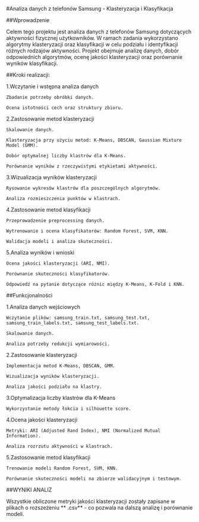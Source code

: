 #Analiza danych z telefonów Samsung - Klasteryzacja i Klasyfikacja

##Wprowadzenie

Celem tego projektu jest analiza danych z telefonów Samsung dotyczących aktywności fizycznej użytkowników. W ramach zadania wykorzystano algorytmy klasteryzacji oraz klasyfikacji w celu podziału i identyfikacji różnych rodzajów aktywności. Projekt obejmuje analizę danych, dobór odpowiednich algorytmów,
ocenę jakości klasteryzacji oraz porównanie wyników klasyfikacji.

##Kroki realizacji:

1.Wczytanie i wstępna analiza danych

    Zbadanie potrzeby obróbki danych.

    Ocena istotności cech oraz struktury zbioru.

2.Zastosowanie metod klasteryzacji

    Skalowanie danych.

    Klasteryzacja przy użyciu metod: K-Means, DBSCAN, Gaussian Mixture Model (GMM).

    Dobór optymalnej liczby klastrów dla K-Means.

    Porównanie wyników z rzeczywistymi etykietami aktywności.

3.Wizualizacja wyników klasteryzacji

    Rysowanie wykresów klastrów dla poszczególnych algorytmów.

    Analiza rozmieszczenia punktów w klastrach.

4.Zastosowanie metod klasyfikacji

    Przeprowadzenie preprocessing danych.

    Wytrenowanie i ocena klasyfikatorów: Random Forest, SVM, KNN.

    Walidacja modeli i analiza skuteczności.

5.Analiza wyników i wnioski

    Ocena jakości klasteryzacji (ARI, NMI).

    Porównanie skuteczności klasyfikatorów.

    Odpowiedź na pytanie dotyczące różnic między K-Means, K-Fold i KNN.

##Funkcjonalności

1.Analiza danych wejściowych

    Wczytanie plików: samsung_train.txt, samsung_test.txt, samsung_train_labels.txt, samsung_test_labels.txt.

    Skalowanie danych.

    Analiza potrzeby redukcji wymiarowości.

2.Zastosowanie klasteryzacji

    Implementacja metod K-Means, DBSCAN, GMM.

    Wizualizacja wyników klasteryzacji.

    Analiza jakości podziału na klastry.

3.Optymalizacja liczby klastrów dla K-Means

    Wykorzystanie metody łokcia i silhouette score.

4.Ocena jakości klasteryzacji

    Metryki: ARI (Adjusted Rand Index), NMI (Normalized Mutual Information).

    Analiza rozrzutu aktywności w klastrach.

5.Zastosowanie metod klasyfikacji

    Trenowanie modeli Random Forest, SVM, KNN.

    Porównanie skuteczności modeli na zbiorze walidacyjnym i testowym.

##WYNIKI ANALIZ

Wszystkie obliczone metryki jakości klasteryzacji zostały zapisane w plikach o rozszeżeniu  ** .csv** - co pozwala na dalszą analizę i porównanie modeli.
